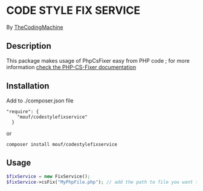 # CODE STYLE FIX SERVICE

By [TheCodingMachine](http://www.thecodingmachine.com/)

## Description

This package makes usage of PhpCsFixer easy from PHP code ; for more information [check the PHP-CS-Fixer documentation](https://github.com/FriendsOfPHP/PHP-CS-Fixer)

## Installation

Add to ./composer.json file
```
"require": {
    "mouf/codestylefixservice"
  }
```
or
```
composer install mouf/codestylefixservice
```

## Usage

```php
$fixService = new FixService();
$fixService->csFix("MyPhpFile.php"); // add the path to file you want to auto-clean
```
